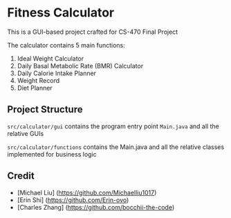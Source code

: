 # Fitness Calculator

This is a GUI-based project crafted for CS-470 Final Project

The calculator contains 5 main functions:
1. Ideal Weight Calculator
2. Daily Basal Metabolic Rate (BMR) Calculator
3. Daily Calorie Intake Planner
4. Weight Record
5. Diet Planner

## Project Structure 
`src/calculator/gui` contains the program entry point `Main.java` and all the relative GUIs

`src/calculator/functions` contains the Main.java and all the relative classes implemented for business logic

## Credit
- [Michael Liu] (https://github.com/Michaelliu1017)
- [Erin Shi] (https://github.com/Erin-ovo)
- [Charles Zhang] (https://github.com/bocchii-the-code)
